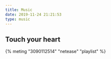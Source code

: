 ```yaml
---
title: Music
date: 2019-11-24 21:21:53
type: music
---
```

## Touch your heart
{% meting "3090112514" "netease" "playlist" %}